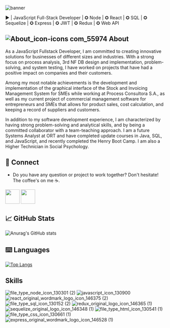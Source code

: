  ![banner](https://user-images.githubusercontent.com/85266976/225028697-6361d810-8f3c-48de-aaa3-ab9a20c92bdd.png)
 
 ▶ | JavaScript Full-Stack Developer | ✪ Node | ✪ React | ✪ SQL | ✪ Sequelize | ✪ Express | ✪ JWT | ✪ Redux | ✪ Web API
  ## ![About_icon-icons com_55974](https://user-images.githubusercontent.com/85266976/225634316-47211d6b-3a51-4c7b-b4bb-6cba822f18e6.png) About
   As a JavaScript Fullstack Developer, I am committed to creating innovative solutions for businesses of different sizes and industries. With a strong focus on process analysis, 3rd NF DB design and implementation, problem-solving, and system testing, I have worked on projects that have had a positive impact on companies and their customers.

Among my most notable achievements is the development and implementation of the graphical interface of the Stock and Invoicing Management System for SMEs while working at Process Consultora S.A., as well as my current project of commercial management software for entrepreneurs and SMEs that allows for product sales, cost calculation, and keeping a record of suppliers and customers.

In addition to my software development experience, I am characterized by having strong problem-solving and analytical skills, and by being a committed collaborator with a team-teaching approach. I am a future Systems Analyst at ORT and have completed update courses in Java, SQL, and JavaScript, and recently completed the Henry Boot Camp. I am also a Higher Technician in Social Psychology.

  ## 📩 Connect
  * Do you have any question or project to work together? Don't hesitate! The coffee's on me ☕.

<p align="left" >
      <a href="mailto:constantin.mitrokhin@gmail.com?Subject=I%20want%20propose%20you%20something" target="_blank" rel="noreferrer"><img src="https://user-images.githubusercontent.com/48330849/172060688-5e1bf6ca-7bb9-43a2-b202-001170434946.png"  width="45"></a>
        <a href="https://www.linkedin.com/in/constantin-mitrokhin/" target="_blank" rel="noreferrer"><img src="https://user-images.githubusercontent.com/48330849/172059761-c87c0437-c1b5-4e33-8d3e-e00adf4afc57.png"  width="45"></a>

 <!--
      <a href="xxxxxx" target="_blank" rel="noreferrer"><img src="https://user-images.githubusercontent.com/48330849/172059795-66f4370f-8697-42b5-bcb4-b83ebc10f721.png"  width="45"></a>
-->
</p>


## 📈 GitHub Stats 
![Anurag's GitHub stats](https://github-readme-stats.vercel.app/api?username=Alpharus2k&show_icons=true&theme=tokyonight)

## ⌨️ Languages 
[![Top Langs](https://github-readme-stats.vercel.app/api/top-langs/?username=Alpharus2k&layout=compact&theme=tokyonight)](https://github.com/Lagaress/github-readme-stats)

## Skills


![file_type_node_icon_130301 (2)](https://user-images.githubusercontent.com/85266976/225630505-9ef17223-dcd7-440f-a444-e125e58a93bd.png)
![javascript_icon_130900](https://user-images.githubusercontent.com/85266976/225631078-62c6c107-8551-4ab6-9384-f2f22aefa395.png)
![react_original_wordmark_logo_icon_146375 (2)](https://user-images.githubusercontent.com/85266976/225631471-69eb546b-28b7-4d9a-840a-2a927824b7ba.png)
![file_type_sql_icon_130152 (2)](https://user-images.githubusercontent.com/85266976/225631480-a9012239-92c5-417a-a058-487dc64e24b6.png)
![redux_original_logo_icon_146365 (1)](https://user-images.githubusercontent.com/85266976/225631493-81f22731-dcde-40f6-9bf0-4af92b6893d7.png)
![sequelize_original_logo_icon_146348 (1)](https://user-images.githubusercontent.com/85266976/225632165-8fdb5963-a7e2-40bc-aceb-a656f4e1d561.png)
![file_type_html_icon_130541 (1)](https://user-images.githubusercontent.com/85266976/225632171-2821ac83-cedd-428b-a847-cee57ebeb12b.png)
![file_type_css_icon_130661 (1)](https://user-images.githubusercontent.com/85266976/225632202-066c10aa-7261-45db-a1f4-9463de4ef782.png)
![express_original_wordmark_logo_icon_146528 (1)](https://user-images.githubusercontent.com/85266976/225632224-6b83ced0-654c-4771-95aa-5a211dbe6e69.png)
<!--
![java_22523](https://user-images.githubusercontent.com/85266976/225787264-f0093d15-4248-4584-9166-cfcdce99277f.png)
-->

<!--

**Alpharus2k/Alpharus2k** is a ✨ _special_ ✨ repository because its `README.md` (this file) appears on your GitHub profile.

